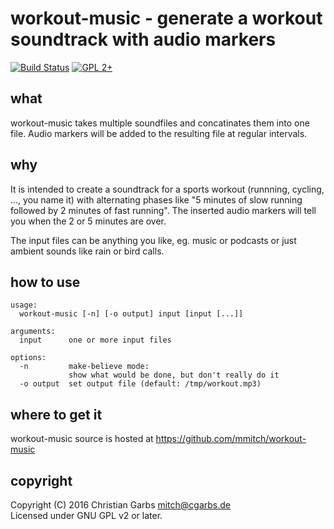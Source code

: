 workout-music - generate a workout soundtrack with audio markers
================================================================

[![Build Status](https://travis-ci.org/mmitch/workout-music.svg?branch=master)](https://travis-ci.org/mmitch/workout-music)
[![GPL 2+](https://img.shields.io/badge/license-GPL%202%2B-blue.svg)](http://www.gnu.org/licenses/gpl-2.0-standalone.html)


what
----

workout-music takes multiple soundfiles and concatinates them into one
file.  Audio markers will be added to the resulting file at regular
intervals.


why
---

It is intended to create a soundtrack for a sports workout (runnning,
cycling, ..., you name it) with alternating phases like "5 minutes of
slow running followed by 2 minutes of fast running".  The inserted
audio markers will tell you when the 2 or 5 minutes are over.

The input files can be anything you like, eg. music or podcasts or
just ambient sounds like rain or bird calls.


how to use
----------

```
usage:
  workout-music [-n] [-o output] input [input [...]]

arguments:
  input      one or more input files

options:
  -n         make-believe mode:
             show what would be done, but don't really do it
  -o output  set output file (default: /tmp/workout.mp3)
```


where to get it
---------------

workout-music source is hosted at https://github.com/mmitch/workout-music


copyright
---------

Copyright (C) 2016  Christian Garbs <mitch@cgarbs.de>  
Licensed under GNU GPL v2 or later.
